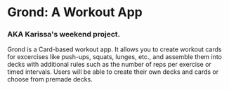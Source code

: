 # Grond: A Workout App
### AKA Karissa's weekend project.

Grond is a Card-based workout app. It allows you to create workout cards for excercises like push-ups, squats, lunges, etc., and assemble them into decks with additional rules such as the number of reps per exercise or timed intervals. Users will be able to create their own decks and cards or choose from premade decks.